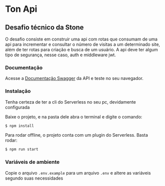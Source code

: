 # Ton Api
## Desafio técnico da Stone

O desafio consiste em construir uma api com rotas que consumam de uma api para incrementar e consultar o número de visitas a um determinado site,
além de ter rotas para criação e busca de um usuário. A api deve ter algum tipo de segurança, nesse caso, auth e middleware jwt.

### Documentação

Acesse a [Documentação Swagger](https://z0lmzmahfg.execute-api.us-east-1.amazonaws.com/dev/swagger) da API e teste no seu navegador.

### Instalação
Tenha certeza de ter a cli do Serverless no seu pc, devidamente configurada

Baixe o projeto, e na pasta dele abra o terminal e digite o comando:
```bash
$ npm install
```

Para rodar offline, o projeto conta com um plugin do Serverless. Basta rodar:
```bash
$ npm run start
```


### Variáveis de ambiente
Copie o arquivo `.env.example` para um arquivo `.env` e altere as variáveis segundo suas necessidades